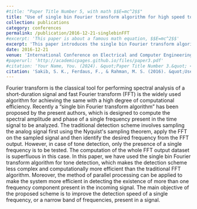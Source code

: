 ```yaml
---
#title: "Paper Title Number 5, with math $$E=mc^2$$"
title: "Use of single bin Fourier transform algorithm for high speed tone detection and parallel processing"
collection: publications
category: conferences
permalink: /publication/2016-12-21-singlebinFFT
#excerpt: 'This paper is about a famous math equation, $$E=mc^2$$'
excerpt: 'This paper introduces the single bin Fourier transform algorithm, which efficiently computes the spectral amplitude and phase of a specific frequency in a signal. It is used for tone detection, offering a simpler and more computationally efficient alternative to the traditional FFT. The approach also supports parallel processing to detect multiple frequencies simultaneously. The primary goal is to enhance the speed of detecting single or narrow-band frequencies in a signal.'
date: 2016-12-21
venue: 'International Conference on Electrical and Computer Engineering (ICECE)'
#paperurl: 'http://academicpages.github.io/files/paper3.pdf'
#citation: 'Your Name, You. (2024). &quot;Paper Title Number 3.&quot; <i>GitHub Journal of Bugs</i>. 1(3).'
citation: 'Sakib, S. K., Ferdaus, F., & Rahman, M. S. (2016). &quot;Use of single bin Fourier transform algorithm for high speed tone detection and parallel processing.&quot; <i>In 2016 9th International Conference on Electrical and Computer Engineering (ICECE)</i>. (pp. 214-217). IEEE.'
---
```


Fourier transform is the classical tool for performing spectral analysis of a short-duration signal and fast Fourier transform (FFT) is the widely used algorithm for achieving the same with a high degree of computational efficiency. Recently a “single bin Fourier transform algorithm” has been proposed by the present authors, which is designed to compute the spectral amplitude and phase of a single frequency present in the time signal to be analyzed. The traditional detection scheme involves sampling the analog signal first using the Nyquist's sampling theorem, apply the FFT on the sampled signal and then identify the desired frequency from the FFT output. However, in case of tone detection, only the presence of a single frequency is to be tested. The computation of the whole FFT output dataset is superfluous in this case. In this paper, we have used the single bin Fourier transform algorithm for tone detection, which makes the detection scheme less complex and computationally more efficient than the traditional FFT algorithm. Moreover, the method of parallel processing can be applied to make the system more efficient in detecting the existence of more than one frequency component present in the incoming signal. The main objective of the proposed scheme is to improve the detection speed of a single frequency, or a narrow band of frequencies, present in a signal.
<!--Using [MathJax](https://www.mathjax.org/) in the description is supported - $$E=mc^2$$ - however, the use must be mindful that the default delimiters are `$$...$$` and `\\[...\\]` which differs from the `$...$` that is typically expected.-->
